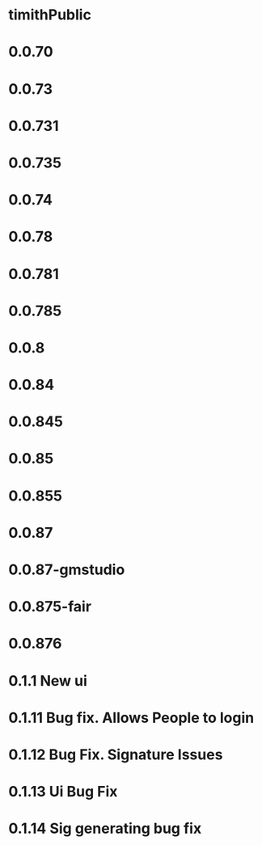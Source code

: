 # timithPublic
# 0.0.70
# 0.0.73
# 0.0.731
# 0.0.735
# 0.0.74
# 0.0.78
# 0.0.781
# 0.0.785
# 0.0.8
# 0.0.84
# 0.0.845
# 0.0.85
# 0.0.855
# 0.0.87
# 0.0.87-gmstudio
# 0.0.875-fair
# 0.0.876
# 0.1.1 New ui
# 0.1.11 Bug fix. Allows People to login
# 0.1.12 Bug Fix. Signature Issues
# 0.1.13 Ui Bug Fix
# 0.1.14 Sig generating bug fix
